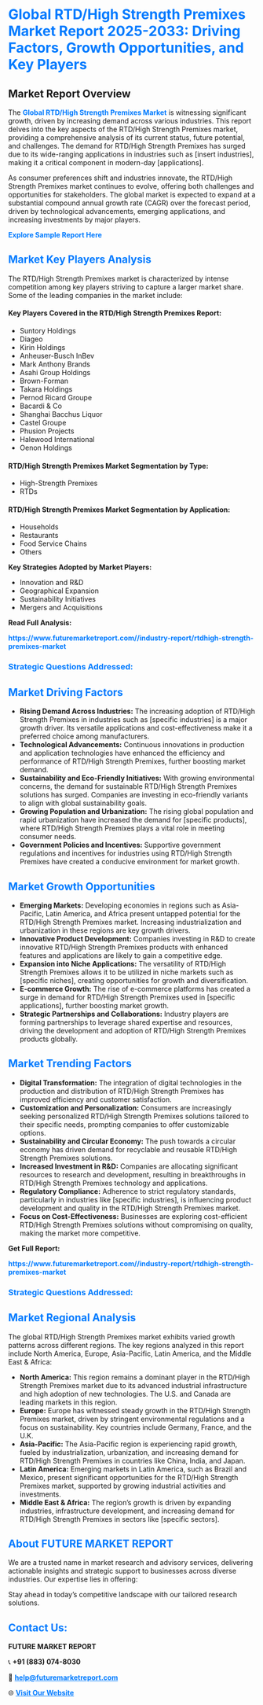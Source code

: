 <h1 style="color: #007BFF;">Global RTD/High Strength Premixes Market Report 2025-2033: Driving Factors, Growth Opportunities, and Key Players</h1>

<section id="overview">
<h2>Market Report Overview</h2>
<p>The <a href="https://www.futuremarketreport.com//industry-report/rtdhigh-strength-premixes-market" style="color: #007BFF; text-decoration: none;"><strong>Global RTD/High Strength Premixes Market</strong></a> is witnessing significant growth, driven by increasing demand across various industries. This report delves into the key aspects of the RTD/High Strength Premixes market, providing a comprehensive analysis of its current status, future potential, and challenges. The demand for RTD/High Strength Premixes has surged due to its wide-ranging applications in industries such as [insert industries], making it a critical component in modern-day [applications].</p>
<p>As consumer preferences shift and industries innovate, the RTD/High Strength Premixes market continues to evolve, offering both challenges and opportunities for stakeholders. The global market is expected to expand at a substantial compound annual growth rate (CAGR) over the forecast period, driven by technological advancements, emerging applications, and increasing investments by major players.</p>
</section>

<section id="overview">
<p><a href="https://www.futuremarketreport.com//request-sample/reportId=91645" style="color: #007BFF; text-decoration: none;"><strong>Explore Sample Report Here</strong></a></p>
</section>

<section id="key-players">
<h2 style="color: #007BFF;">Market Key Players Analysis</h2>
<p>The RTD/High Strength Premixes market is characterized by intense competition among key players striving to capture a larger market share. Some of the leading companies in the market include:</p>
<h4>Key Players Covered in the RTD/High Strength Premixes Report:</h4>
<ul><li>Suntory Holdings</li><li>Diageo</li><li>Kirin Holdings</li><li>Anheuser-Busch InBev</li><li>Mark Anthony Brands</li><li>Asahi Group Holdings</li><li>Brown-Forman</li><li>Takara Holdings</li><li>Pernod Ricard Groupe</li><li>Bacardi &amp; Co</li><li>Shanghai Bacchus Liquor</li><li>Castel Groupe</li><li>Phusion Projects</li><li>Halewood International</li><li>Oenon Holdings</li></ul>
<h4>RTD/High Strength Premixes Market Segmentation by Type:</h4>
<ul><li>High-Strength Premixes</li><li>RTDs</li></ul>

<h4>RTD/High Strength Premixes Market Segmentation by Application:</h4>
<ul><li>Households</li><li>Restaurants</li><li>Food Service Chains</li><li>Others</li></ul>
<p><strong>Key Strategies Adopted by Market Players:</strong></p>
<ul>
<li>Innovation and R&D</li>
<li>Geographical Expansion</li>
<li>Sustainability Initiatives</li>
<li>Mergers and Acquisitions</li>
</ul>
</section>

<section>
<p><strong>Read Full Analysis: </strong></p><a href="https://www.futuremarketreport.com//industry-report/rtdhigh-strength-premixes-market" style="color: #007BFF; text-decoration: none;"><strong>https://www.futuremarketreport.com//industry-report/rtdhigh-strength-premixes-market</strong></a>
<h3 style="color: #007BFF;">Strategic Questions Addressed:</h3>
</section>

<section id="driving-factors">
<h2 style="color: #007BFF;">Market Driving Factors</h2>
<ul>
<li><strong>Rising Demand Across Industries:</strong> The increasing adoption of RTD/High Strength Premixes in industries such as [specific industries] is a major growth driver. Its versatile applications and cost-effectiveness make it a preferred choice among manufacturers.</li>
<li><strong>Technological Advancements:</strong> Continuous innovations in production and application technologies have enhanced the efficiency and performance of RTD/High Strength Premixes, further boosting market demand.</li>
<li><strong>Sustainability and Eco-Friendly Initiatives:</strong> With growing environmental concerns, the demand for sustainable RTD/High Strength Premixes solutions has surged. Companies are investing in eco-friendly variants to align with global sustainability goals.</li>
<li><strong>Growing Population and Urbanization:</strong> The rising global population and rapid urbanization have increased the demand for [specific products], where RTD/High Strength Premixes plays a vital role in meeting consumer needs.</li>
<li><strong>Government Policies and Incentives:</strong> Supportive government regulations and incentives for industries using RTD/High Strength Premixes have created a conducive environment for market growth.</li>
</ul>
</section>

<section id="growth-opportunities">
<h2 style="color: #007BFF;">Market Growth Opportunities</h2>
<ul>
<li><strong>Emerging Markets:</strong> Developing economies in regions such as Asia-Pacific, Latin America, and Africa present untapped potential for the RTD/High Strength Premixes market. Increasing industrialization and urbanization in these regions are key growth drivers.</li>
<li><strong>Innovative Product Development:</strong> Companies investing in R&D to create innovative RTD/High Strength Premixes products with enhanced features and applications are likely to gain a competitive edge.</li>
<li><strong>Expansion into Niche Applications:</strong> The versatility of RTD/High Strength Premixes allows it to be utilized in niche markets such as [specific niches], creating opportunities for growth and diversification.</li>
<li><strong>E-commerce Growth:</strong> The rise of e-commerce platforms has created a surge in demand for RTD/High Strength Premixes used in [specific applications], further boosting market growth.</li>
<li><strong>Strategic Partnerships and Collaborations:</strong> Industry players are forming partnerships to leverage shared expertise and resources, driving the development and adoption of RTD/High Strength Premixes products globally.</li>
</ul>
</section>

<section id="trending-factors">
<h2 style="color: #007BFF;">Market Trending Factors</h2>
<ul>
<li><strong>Digital Transformation:</strong> The integration of digital technologies in the production and distribution of RTD/High Strength Premixes has improved efficiency and customer satisfaction.</li>
<li><strong>Customization and Personalization:</strong> Consumers are increasingly seeking personalized RTD/High Strength Premixes solutions tailored to their specific needs, prompting companies to offer customizable options.</li>
<li><strong>Sustainability and Circular Economy:</strong> The push towards a circular economy has driven demand for recyclable and reusable RTD/High Strength Premixes solutions.</li>
<li><strong>Increased Investment in R&D:</strong> Companies are allocating significant resources to research and development, resulting in breakthroughs in RTD/High Strength Premixes technology and applications.</li>
<li><strong>Regulatory Compliance:</strong> Adherence to strict regulatory standards, particularly in industries like [specific industries], is influencing product development and quality in the RTD/High Strength Premixes market.</li>
<li><strong>Focus on Cost-Effectiveness:</strong> Businesses are exploring cost-efficient RTD/High Strength Premixes solutions without compromising on quality, making the market more competitive.</li>
</ul>
</section>

<section>
<p><strong>Get Full Report: </strong></p><a href="https://www.futuremarketreport.com//industry-report/rtdhigh-strength-premixes-market" style="color: #007BFF; text-decoration: none;"><strong>https://www.futuremarketreport.com//industry-report/rtdhigh-strength-premixes-market</strong></a>
<h3 style="color: #007BFF;">Strategic Questions Addressed:</h3>
</section>


<section id="regional-analysis">
<h2 style="color: #007BFF;">Market Regional Analysis</h2>
<p>The global RTD/High Strength Premixes market exhibits varied growth patterns across different regions. The key regions analyzed in this report include North America, Europe, Asia-Pacific, Latin America, and the Middle East & Africa:</p>
<ul>
<li><strong>North America:</strong> This region remains a dominant player in the RTD/High Strength Premixes market due to its advanced industrial infrastructure and high adoption of new technologies. The U.S. and Canada are leading markets in this region.</li>
<li><strong>Europe:</strong> Europe has witnessed steady growth in the RTD/High Strength Premixes market, driven by stringent environmental regulations and a focus on sustainability. Key countries include Germany, France, and the U.K.</li>
<li><strong>Asia-Pacific:</strong> The Asia-Pacific region is experiencing rapid growth, fueled by industrialization, urbanization, and increasing demand for RTD/High Strength Premixes in countries like China, India, and Japan.</li>
<li><strong>Latin America:</strong> Emerging markets in Latin America, such as Brazil and Mexico, present significant opportunities for the RTD/High Strength Premixes market, supported by growing industrial activities and investments.</li>
<li><strong>Middle East & Africa:</strong> The region’s growth is driven by expanding industries, infrastructure development, and increasing demand for RTD/High Strength Premixes in sectors like [specific sectors].</li>
</ul>
</section>

<footer>
<h2 style="color: #007BFF;">About FUTURE MARKET REPORT</h2>
<p>We are a trusted name in market research and advisory services, delivering actionable insights and strategic support to businesses across diverse industries. Our expertise lies in offering:</p>

<p>Stay ahead in today’s competitive landscape with our tailored research solutions.</p>

<h2 style="color: #007BFF;">Contact Us:</h2>
<p><strong>FUTURE MARKET REPORT</strong></p>
<p>📞 <strong>+91 (883) 074-8030</strong></p>
<p>📧 <strong><a href="mailto:help@futuremarketreport.com" style="color: #007BFF;">help@futuremarketreport.com</a></strong></p>
<p>🌐 <strong><a href="https://www.futuremarketreport.com/" style="color: #007BFF;">Visit Our Website</a></strong></p>
</footer>
